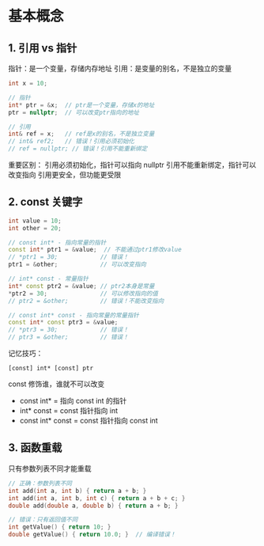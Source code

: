 # 基本概念

## 1. 引用 vs 指针

指针：是一个变量，存储内存地址
引用：是变量的别名，不是独立的变量

```cpp
int x = 10;

// 指针
int* ptr = &x;  // ptr是一个变量，存储x的地址
ptr = nullptr;  // 可以改变ptr指向的地址

// 引用
int& ref = x;   // ref是x的别名，不是独立变量
// int& ref2;   // 错误！引用必须初始化
// ref = nullptr; // 错误！引用不能重新绑定
```

重要区别：
引用必须初始化，指针可以指向 nullptr
引用不能重新绑定，指针可以改变指向
引用更安全，但功能更受限

## 2. const 关键字

```cpp
int value = 10;
int other = 20;

// const int* - 指向常量的指针
const int* ptr1 = &value;  // 不能通过ptr1修改value
// *ptr1 = 30;            // 错误！
ptr1 = &other;            // 可以改变指向

// int* const - 常量指针
int* const ptr2 = &value; // ptr2本身是常量
*ptr2 = 30;               // 可以修改指向的值
// ptr2 = &other;         // 错误！不能改变指向

// const int* const - 指向常量的常量指针
const int* const ptr3 = &value;
// *ptr3 = 30;            // 错误！
// ptr3 = &other;         // 错误！
```

记忆技巧：

`[const] int* [const] ptr`

const 修饰谁，谁就不可以改变

- const int\* = 指向 const int 的指针
- int\* const = const 指针指向 int
- const int\* const = const 指针指向 const int

## 3. 函数重载

只有参数列表不同才能重载

```cpp
// 正确：参数列表不同
int add(int a, int b) { return a + b; }
int add(int a, int b, int c) { return a + b + c; }
double add(double a, double b) { return a + b; }

// 错误：只有返回值不同
int getValue() { return 10; }
double getValue() { return 10.0; }  // 编译错误！
```
